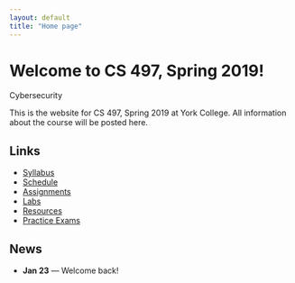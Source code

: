 ```yaml
---
layout: default
title: "Home page"
---
```


# Welcome to CS 497, Spring 2019!

<div id="subtitle">Cybersecurity</div>

This is the website for CS 497, Spring 2019 at York College.  All information about the course will be posted here.

## Links

* [Syllabus](syllabus.html)
* [Schedule](schedule.html)
* [Assignments](assign/index.html)
* [Labs](labs/index.html)
* [Resources](resources/index.html)
* [Practice Exams](practice/index.html)

## News

* **Jan 23** &mdash; Welcome back!
